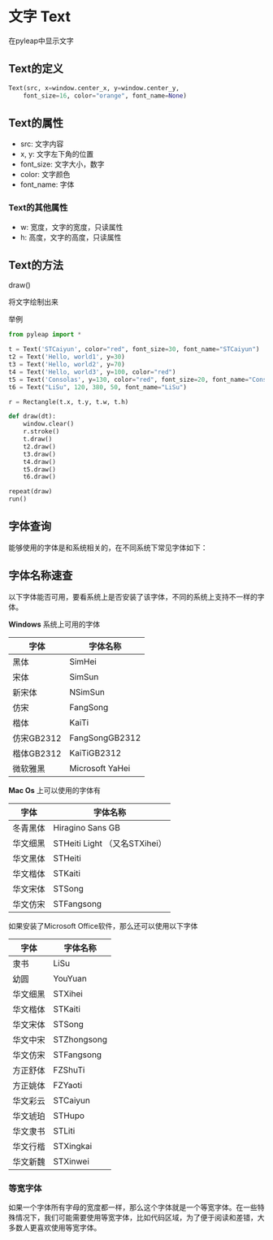 # 文字 Text

在pyleap中显示文字

## Text的定义

```python
Text(src, x=window.center_x, y=window.center_y,
    font_size=16, color="orange", font_name=None)
```

## Text的属性

* src: 文字内容
* x, y: 文字左下角的位置
* font_size: 文字大小，数字
* color: 文字颜色
* font_name: 字体

### Text的其他属性

* w: 宽度，文字的宽度，只读属性
* h: 高度，文字的高度，只读属性

## Text的方法

draw()

将文字绘制出来

举例

```python
from pyleap import *

t = Text('STCaiyun', color="red", font_size=30, font_name="STCaiyun")
t2 = Text('Hello, world1', y=30)
t3 = Text('Hello, world2', y=70)
t4 = Text('Hello, world3', y=100, color="red")
t5 = Text('Consolas', y=130, color="red", font_size=20, font_name="Consolas")
t6 = Text("LiSu", 120, 380, 50, font_name="LiSu")

r = Rectangle(t.x, t.y, t.w, t.h)

def draw(dt):
    window.clear()
    r.stroke()
    t.draw()
    t2.draw()
    t3.draw()
    t4.draw()
    t5.draw()
    t6.draw()

repeat(draw)
run()
```

## 字体查询

能够使用的字体是和系统相关的，在不同系统下常见字体如下：

## 字体名称速查

以下字体能否可用，要看系统上是否安装了该字体，不同的系统上支持不一样的字体。

**Windows** 系统上可用的字体

| 字体       | 字体名称        |
| ---------- | --------------- |
| 黑体       | SimHei          |
| 宋体       | SimSun          |
| 新宋体     | NSimSun         |
| 仿宋       | FangSong        |
| 楷体       | KaiTi           |
| 仿宋GB2312 | FangSongGB2312  |
| 楷体GB2312 | KaiTiGB2312     |
| 微软雅黑   | Microsoft YaHei |

**Mac Os** 上可以使用的字体有

| 字体     | 字体名称                      |
| -------- | ----------------------------- |
| 冬青黑体 | Hiragino Sans GB              |
| 华文细黑 | STHeiti Light （又名STXihei） |
| 华文黑体 | STHeiti                       |
| 华文楷体 | STKaiti                       |
| 华文宋体 | STSong                        |
| 华文仿宋 | STFangsong                    |

如果安装了Microsoft Office软件，那么还可以使用以下字体

| 字体     | 字体名称    |
| -------- | ----------- |
| 隶书     | LiSu        |
| 幼圆     | YouYuan     |
| 华文细黑 | STXihei     |
| 华文楷体 | STKaiti     |
| 华文宋体 | STSong      |
| 华文中宋 | STZhongsong |
| 华文仿宋 | STFangsong  |
| 方正舒体 | FZShuTi     |
| 方正姚体 | FZYaoti     |
| 华文彩云 | STCaiyun    |
| 华文琥珀 | STHupo      |
| 华文隶书 | STLiti      |
| 华文行楷 | STXingkai   |
| 华文新魏 | STXinwei    |

### 等宽字体

如果一个字体所有字母的宽度都一样，那么这个字体就是一个等宽字体。在一些特殊情况下，我们可能需要使用等宽字体，比如代码区域，为了便于阅读和差错，大多数人更喜欢使用等宽字体。
